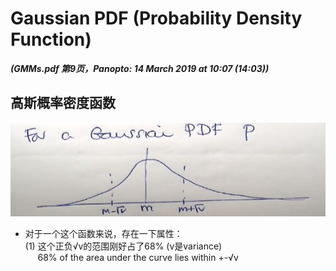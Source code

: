 # Gaussian PDF (Probability Density Function)

***(GMMs.pdf 第9页，Panopto: 14 March 2019 at 10:07 (14:03))***

## 高斯概率密度函数

![](./img/gauPDF.JPG)  

* 对于一个这个函数来说，存在一下属性：  
(1) 这个正负√v的范围刚好占了68% (v是variance)  
&nbsp;&nbsp;&nbsp;&nbsp;&nbsp;68% of the area under the curve lies within +-√v  
